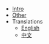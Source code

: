- [Intro](_navbar/get-started/quick-start.md)
- [Other](_navbar/other/why.md)
- Translations
  - [English](/)
  - [中文](/zh-cn/)
